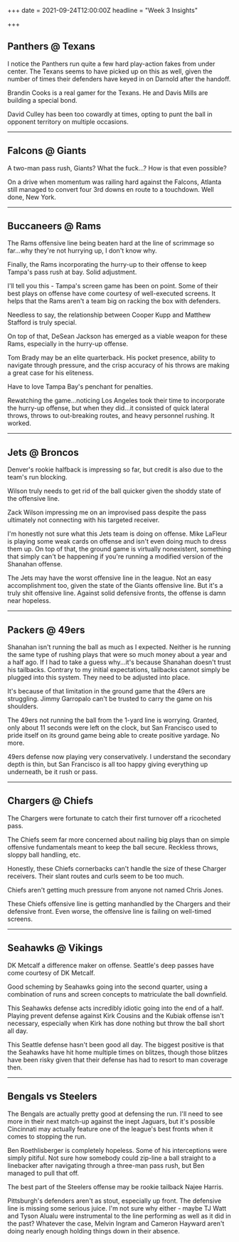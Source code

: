 +++
date = 2021-09-24T12:00:00Z
headline = "Week 3 Insights"

+++
## Panthers @ Texans

I notice the Panthers run quite a few hard play-action fakes from under center. The Texans seems to have picked up on this as well, given the number of times their defenders have keyed in on Darnold after the handoff.

Brandin Cooks is a real gamer for the Texans. He and Davis Mills are building a special bond.

David Culley has been too cowardly at times, opting to punt the ball in opponent territory on multiple occasions.

***

## Falcons @ Giants

A two-man pass rush, Giants? What the fuck...? How is that even possible?

On a drive when momentum was railing hard against the Falcons, Atlanta still managed to convert four 3rd downs en route to a touchdown. Well done, New York.

***

## Buccaneers @ Rams

The Rams offensive line being beaten hard at the line of scrimmage so far...why they're not hurrying up, I don't know why.

Finally, the Rams incorporating the hurry-up to their offense to keep Tampa's pass rush at bay. Solid adjustment.

I'll tell you this - Tampa's screen game has been on point. Some of their best plays on offense have come courtesy of well-executed screens. It helps that the Rams aren't a team big on racking the box with defenders.

Needless to say, the relationship between Cooper Kupp and Matthew Stafford is truly special.

On top of that, DeSean Jackson has emerged as a viable weapon for these Rams, especially in the hurry-up offense.

Tom Brady may be an elite quarterback. His pocket presence, ability to navigate through pressure, and the crisp accuracy of his throws are making a great case for his eliteness.

Have to love Tampa Bay's penchant for penalties.

Rewatching the game...noticing Los Angeles took their time to incorporate the hurry-up offense, but when they did...it consisted of quick lateral throws, throws to out-breaking routes, and heavy personnel rushing. It worked.

***

## Jets @ Broncos

Denver's rookie halfback is impressing so far, but credit is also due to the team's run blocking.

Wilson truly needs to get rid of the ball quicker given the shoddy state of the offensive line.

Zack Wilson impressing me on an improvised pass despite the pass ultimately not connecting with his targeted receiver.

I'm honestly not sure what this Jets team is doing on offense. Mike LaFleur is playing some weak cards on offense and isn't even doing much to dress them up. On top of that, the ground game is virtually nonexistent, something that simply can't be happening if you're running a modified version of the Shanahan offense.

The Jets may have the worst offensive line in the league. Not an easy accomplishment too, given the state of the Giants offensive line. But it's a truly shit offensive line.  Against solid defensive fronts, the offense is damn near hopeless.

***

## Packers @ 49ers

Shanahan isn't running the ball as much as I expected. Neither is he running the same type of rushing plays that were so much money about a year and a half ago. If I had to take a guess why...it's because Shanahan doesn't trust his tailbacks. Contrary to my initial expectations, tailbacks cannot simply be plugged into this system. They need to be adjusted into place.

It's because of that limitation in the ground game that the 49ers are struggling. Jimmy Garropalo can't be trusted to carry the game on his shoulders.

The 49ers not running the ball from the 1-yard line is worrying. Granted, only about 11 seconds were left on the clock, but San Francisco used to pride itself on its ground game being able to create positive yardage. No more.

49ers defense now playing very conservatively. I understand the secondary depth is thin, but San Francisco is all too happy giving everything up underneath, be it rush or pass.

***

## Chargers @ Chiefs

The Chargers were fortunate to catch their first turnover off a ricocheted pass.

The Chiefs seem far more concerned about nailing big plays than on simple offensive fundamentals meant to keep the ball secure. Reckless throws, sloppy ball handling, etc.

Honestly, these Chiefs cornerbacks can't handle the size of these Charger receivers. Their slant routes and curls seem to be too much.

Chiefs aren't getting much pressure from anyone not named Chris Jones.

These Chiefs offensive line is getting manhandled by the Chargers and their defensive front. Even worse, the offensive line is failing on well-timed screens.

***

## Seahawks @ Vikings

DK Metcalf a difference maker on offense. Seattle's deep passes have come courtesy of DK Metcalf.

Good scheming by Seahawks going into the second quarter, using a combination of runs and screen concepts to matriculate the ball downfield.

This Seahawks defense acts incredibly idiotic going into the end of a half. Playing prevent defense against Kirk Cousins and the Kubiak offense isn't necessary, especially when Kirk has done nothing but throw the ball short all day.

This Seattle defense hasn't been good all day. The biggest positive is that the Seahawks have hit home multiple times on blitzes, though those blitzes have been risky given that their defense has had to resort to man coverage then.

***

## Bengals vs Steelers

The Bengals are actually pretty good at defensing the run. I'll need to see more in their next match-up against the inept Jaguars, but it's possible Cincinnati may actually feature one of the league's best fronts when it comes to stopping the run.

Ben Roethlisberger is completely hopeless. Some of his interceptions were simply pitiful. Not sure how somebody could zip-line a ball straight to a linebacker after navigating through a three-man pass rush, but Ben managed to pull that off.

The best part of the Steelers offense may be rookie tailback Najee Harris.

Pittsburgh's defenders aren't as stout, especially up front. The defensive line is missing some serious juice. I'm not sure why either - maybe TJ Watt and Tyson Alualu were instrumental to the line performing as well as it did in the past? Whatever the case, Melvin Ingram and Cameron Hayward aren't doing nearly enough holding things down in their absence.